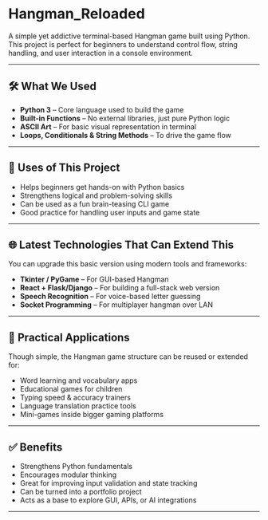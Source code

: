 # Hangman_Reloaded

A simple yet addictive terminal-based Hangman game built using Python. 
This project is perfect for beginners to understand control flow, string handling, and user interaction in a console environment.

---

## 🛠️ What We Used

- **Python 3** – Core language used to build the game
- **Built-in Functions** – No external libraries, just pure Python logic
- **ASCII Art** – For basic visual representation in terminal
- **Loops, Conditionals & String Methods** – To drive the game flow

---

## 🚀 Uses of This Project

- Helps beginners get hands-on with Python basics
- Strengthens logical and problem-solving skills
- Can be used as a fun brain-teasing CLI game
- Good practice for handling user inputs and game state

---

## 🌐 Latest Technologies That Can Extend This

You can upgrade this basic version using modern tools and frameworks:
- **Tkinter / PyGame** – For GUI-based Hangman
- **React + Flask/Django** – For building a full-stack web version
- **Speech Recognition** – For voice-based letter guessing
- **Socket Programming** – For multiplayer hangman over LAN

---

## 🧠 Practical Applications

Though simple, the Hangman game structure can be reused or extended for:
- Word learning and vocabulary apps
- Educational games for children
- Typing speed & accuracy trainers
- Language translation practice tools
- Mini-games inside bigger gaming platforms

---

## ✅ Benefits

- Strengthens Python fundamentals
- Encourages modular thinking
- Great for improving input validation and state tracking
- Can be turned into a portfolio project
- Acts as a base to explore GUI, APIs, or AI integrations

---
